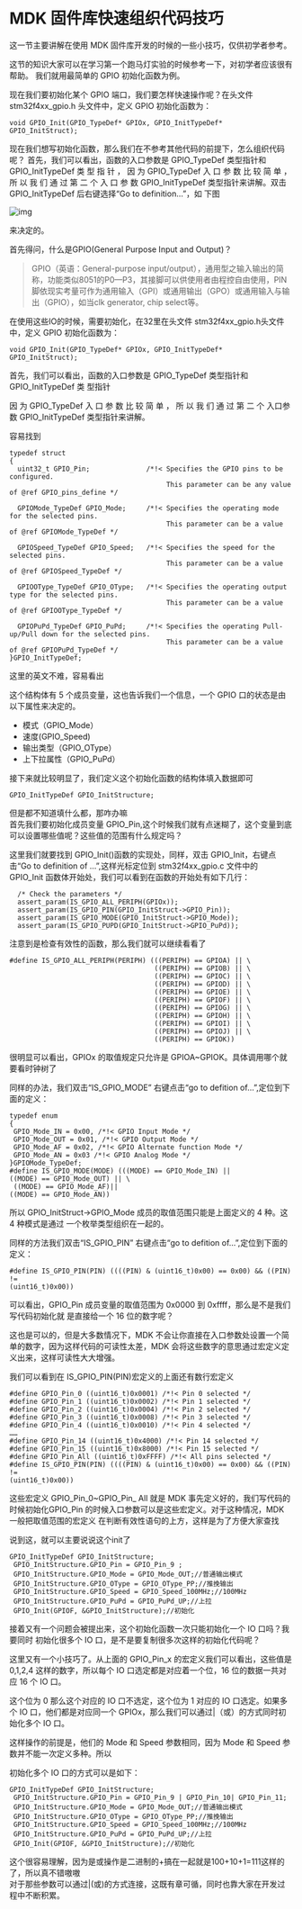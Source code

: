 # MDK 固件库快速组织代码技巧

这一节主要讲解在使用 MDK 固件库开发的时候的一些小技巧，仅供初学者参考。

这节的知识大家可以在学习第一个跑马灯实验的时候参考一下，对初学者应该很有帮助。
我们就用最简单的 GPIO 初始化函数为例。

现在我们要初始化某个 GPIO 端口，我们要怎样快速操作呢？在头文件 stm32f4xx_gpio.h
头文件中，定义 GPIO 初始化函数为：
```
void GPIO_Init(GPIO_TypeDef* GPIOx, GPIO_InitTypeDef* GPIO_InitStruct);
```
现在我们想写初始化函数，那么我们在不参考其他代码的前提下，怎么组织代码呢？
首先，我们可以看出，函数的入口参数是 GPIO_TypeDef 类型指针和 GPIO_InitTypeDef 类
型 指 针 ， 因 为 GPIO_TypeDef 入 口 参 数 比 较 简 单 ， 所 以 我 们 通 过 第 二 个 入 口 参 数
GPIO_InitTypeDef 类型指针来讲解。双击 GPIO_InitTypeDef 后右键选择“Go to definition…”，如
下图

![img](img/1.png)

来决定的。

首先得问，什么是GPIO(General Purpose Input and Output)？

> GPIO（英语：General-purpose input/output），通用型之输入输出的简称，功能类似8051的P0—P3，其接脚可以供使用者由程控自由使用，PIN脚依现实考量可作为通用输入（GPI）或通用输出（GPO）或通用输入与输出（GPIO），如当clk generator, chip select等。

在使用这些IO的时候，需要初始化，在32里在头文件 stm32f4xx_gpio.h头文件中，定义 GPIO 初始化函数为：
```
void GPIO_Init(GPIO_TypeDef* GPIOx, GPIO_InitTypeDef* GPIO_InitStruct);
```

首先，我们可以看出，函数的入口参数是 GPIO_TypeDef 类型指针和 GPIO_InitTypeDef 类
型指针

因 为 GPIO_TypeDef 入 口 参 数 比 较 简 单 ， 所 以 我 们 通 过 第 二 个 入口参数
GPIO_InitTypeDef 类型指针来讲解。

容易找到
```
typedef struct
{
  uint32_t GPIO_Pin;              /*!< Specifies the GPIO pins to be configured.
                                       This parameter can be any value of @ref GPIO_pins_define */

  GPIOMode_TypeDef GPIO_Mode;     /*!< Specifies the operating mode for the selected pins.
                                       This parameter can be a value of @ref GPIOMode_TypeDef */

  GPIOSpeed_TypeDef GPIO_Speed;   /*!< Specifies the speed for the selected pins.
                                       This parameter can be a value of @ref GPIOSpeed_TypeDef */

  GPIOOType_TypeDef GPIO_OType;   /*!< Specifies the operating output type for the selected pins.
                                       This parameter can be a value of @ref GPIOOType_TypeDef */

  GPIOPuPd_TypeDef GPIO_PuPd;     /*!< Specifies the operating Pull-up/Pull down for the selected pins.
                                       This parameter can be a value of @ref GPIOPuPd_TypeDef */
}GPIO_InitTypeDef;
```
这里的英文不难，容易看出

这个结构体有 5 个成员变量，这也告诉我们一个信息，一个 GPIO 口的状态是由以下属性来决定的。
- 模式（GPIO_Mode）
- 速度(GPIO_Speed)
- 输出类型（GPIO_OType）
- 上下拉属性（GPIO_PuPd）

接下来就比较明显了，我们定义这个初始化函数的结构体填入数据即可
```
GPIO_InitTypeDef GPIO_InitStructure;
```
但是都不知道填什么都，那咋办嘛  
首先我们要初始化成员变量 GPIO_Pin,这个时候我们就有点迷糊了，这个变量到底可以设置哪些值呢？这些值的范围有什么规定吗？

这里我们就要找到 GPIO_Init()函数的实现处，同样，双击 GPIO_Init，右键点击“Go to 
definition of …”,这样光标定位到 stm32f4xx_gpio.c 文件中的 GPIO_Init 函数体开始处，我们可以看到在函数的开始处有如下几行：
```
  /* Check the parameters */
  assert_param(IS_GPIO_ALL_PERIPH(GPIOx));
  assert_param(IS_GPIO_PIN(GPIO_InitStruct->GPIO_Pin));
  assert_param(IS_GPIO_MODE(GPIO_InitStruct->GPIO_Mode));
  assert_param(IS_GPIO_PUPD(GPIO_InitStruct->GPIO_PuPd));

```
注意到是检查有效性的函数，那么我们就可以继续看看了
```
#define IS_GPIO_ALL_PERIPH(PERIPH) (((PERIPH) == GPIOA) || \
                                    ((PERIPH) == GPIOB) || \
                                    ((PERIPH) == GPIOC) || \
                                    ((PERIPH) == GPIOD) || \
                                    ((PERIPH) == GPIOE) || \
                                    ((PERIPH) == GPIOF) || \
                                    ((PERIPH) == GPIOG) || \
                                    ((PERIPH) == GPIOH) || \
                                    ((PERIPH) == GPIOI) || \
                                    ((PERIPH) == GPIOJ) || \
                                    ((PERIPH) == GPIOK))

```
很明显可以看出，GPIOx 的取值规定只允许是 GPIOA~GPIOK。具体调用哪个就要看时钟树了  


同样的办法，我们双击“IS_GPIO_MODE” 右键点击“go to defition of…”,定位到下面的定义：

```
typedef enum
{ 
 GPIO_Mode_IN = 0x00, /*!< GPIO Input Mode */
 GPIO_Mode_OUT = 0x01, /*!< GPIO Output Mode */
 GPIO_Mode_AF = 0x02, /*!< GPIO Alternate function Mode */
 GPIO_Mode_AN = 0x03 /*!< GPIO Analog Mode */
}GPIOMode_TypeDef;
#define IS_GPIO_MODE(MODE) (((MODE) == GPIO_Mode_IN) || 
((MODE) == GPIO_Mode_OUT) || \
 ((MODE) == GPIO_Mode_AF)||
((MODE) == GPIO_Mode_AN))
```
所以 GPIO_InitStruct->GPIO_Mode 成员的取值范围只能是上面定义的 4 种。这 4 种模式是通过
一个枚举类型组织在一起的。

同样的方法我们双击“IS_GPIO_PIN” 右键点击“go to defition of…”,定位到下面的定义：
```
#define IS_GPIO_PIN(PIN) ((((PIN) & (uint16_t)0x00) == 0x00) && ((PIN) != 
(uint16_t)0x00))
```
可以看出，GPIO_Pin 成员变量的取值范围为 0x0000 到 0xffff，那么是不是我们写代码初始化就
是直接给一个 16 位的数字呢？

这也是可以的，但是大多数情况下，MDK 不会让你直接在入口参数处设置一个简单的数字，因为这样代码的可读性太差，MDK 会将这些数字的意思通过宏定义定义出来，这样可读性大大增强。

我们可以看到在 IS_GPIO_PIN(PIN)宏定义的上面还有数行宏定义
```
#define GPIO_Pin_0 ((uint16_t)0x0001) /*!< Pin 0 selected */
#define GPIO_Pin_1 ((uint16_t)0x0002) /*!< Pin 1 selected */
#define GPIO_Pin_2 ((uint16_t)0x0004) /*!< Pin 2 selected */
#define GPIO_Pin_3 ((uint16_t)0x0008) /*!< Pin 3 selected */
#define GPIO_Pin_4 ((uint16_t)0x0010) /*!< Pin 4 selected */
……
#define GPIO_Pin_14 ((uint16_t)0x4000) /*!< Pin 14 selected */
#define GPIO_Pin_15 ((uint16_t)0x8000) /*!< Pin 15 selected */
#define GPIO_Pin_All ((uint16_t)0xFFFF) /*!< All pins selected */
#define IS_GPIO_PIN(PIN) ((((PIN) & (uint16_t)0x00) == 0x00) && ((PIN) != 
(uint16_t)0x00))
```
这些宏定义 GPIO_Pin_0~GPIO_Pin_ All 就是 MDK 事先定义好的，我们写代码的时候初始化GPIO_Pin 的时候入口参数可以是这些宏定义。对于这种情况，MDK 一般把取值范围的宏定义
在判断有效性语句的上方，这样是为了方便大家查找  

说到这，就可以主要说说这个init了
```
GPIO_InitTypeDef GPIO_InitStructure;
 GPIO_InitStructure.GPIO_Pin = GPIO_Pin_9 ;
 GPIO_InitStructure.GPIO_Mode = GPIO_Mode_OUT;//普通输出模式
 GPIO_InitStructure.GPIO_OType = GPIO_OType_PP;//推挽输出
 GPIO_InitStructure.GPIO_Speed = GPIO_Speed_100MHz;//100MHz
 GPIO_InitStructure.GPIO_PuPd = GPIO_PuPd_UP;//上拉
 GPIO_Init(GPIOF, &GPIO_InitStructure);//初始化
```
接着又有一个问题会被提出来，这个初始化函数一次只能初始化一个 IO 口吗？我要同时
初始化很多个 IO 口，是不是要复制很多次这样的初始化代码呢？

这里又有一个小技巧了。从上面的 GPIO_Pin_x 的宏定义我们可以看出，这些值是 0,1,2,4
这样的数字，所以每个 IO 口选定都是对应着一个位，16 位的数据一共对应 16 个 IO 口。

这个位为 0 那么这个对应的 IO 口不选定，这个位为 1 对应的 IO 口选定。如果多个 IO 口，他们都是对应同一个 GPIOx，那么我们可以通过|（或）的方式同时初始化多个 IO 口。

这样操作的前提是，他们的 Mode 和 Speed 参数相同，因为 Mode 和 Speed 参数并不能一次定义多种。所以

初始化多个 IO 口的方式可以是如下：
```
GPIO_InitTypeDef GPIO_InitStructure;
 GPIO_InitStructure.GPIO_Pin = GPIO_Pin_9 | GPIO_Pin_10| GPIO_Pin_11;
 GPIO_InitStructure.GPIO_Mode = GPIO_Mode_OUT;//普通输出模式
 GPIO_InitStructure.GPIO_OType = GPIO_OType_PP;//推挽输出
 GPIO_InitStructure.GPIO_Speed = GPIO_Speed_100MHz;//100MHz
 GPIO_InitStructure.GPIO_PuPd = GPIO_PuPd_UP;//上拉
 GPIO_Init(GPIOF, &GPIO_InitStructure);//初始化
```
这个很容易理解，因为是或操作是二进制的+搞在一起就是100+10+1=111这样的了，所以真不错嗷嗷  
对于那些参数可以通过|(或)的方式连接，这既有章可循，同时也靠大家在开发过程中不断积累。

